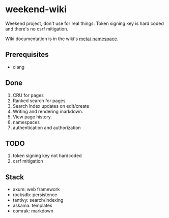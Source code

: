 # weekend-wiki

Weekend project, don't use for real things: Token signing key is hard coded and there's no csrf mitigation.

Wiki documentation is in the wiki's [meta/ namespace](https://github.com/kladd/weekend-wiki/tree/main/base/meta).

## Prerequisites 
 - clang

## Done
1. CRU for pages
2. Ranked search for pages
3. Search index updates on edit/create
1. Writing and rendering markdown.
2. View page history.
3. namespaces
4. authentication and authorization

## TODO
1. token signing key not hardcoded
2. csrf mitigation

## Stack
- axum: web framework
- rocksdb: persistence
- tantivy: search/indexing
- askama: templates
- comrak: markdown
